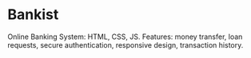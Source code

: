 # Bankist
Online Banking System: HTML, CSS, JS. Features: money transfer, loan requests, secure authentication, responsive design, transaction history.
